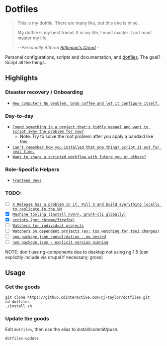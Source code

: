 # Dotfiles

> This is my dotfile. There are many like, but this one is mine. 
>
> My dotfile is my best friend. It is my life, I must master it as I must master my life. 
>
> --<cite>Personally Altered [Rifleman's Creed][1] - </cite>

[1]:https://en.wikipedia.org/wiki/Rifleman's_Creed
Personal configurations, scripts and documentation, and [dotfiles](https://dotfiles.github.io/). The goal? Script all the things.

## Highlights 

### Disaster recovery / Onboarding 
- [`New computer? No problem. Grab coffee and let it configure itself.`](https://github.cdinteractive.com/cj-taylor/dotfiles/tree/master/scripts/workflows/new-computer)

### Day-to-day 
- [`Found something in a project that's highly manual and want to script away the problem for now?`](https://github.cdinteractive.com/cj-taylor/dotfiles/tree/master/scripts/projects)
    - Note: Try to solve the root problem after you apply a bandaid like this. 
- [`Can't remember how you installed that one thing? Script it out for next time.`](https://github.cdinteractive.com/cj-taylor/dotfiles/tree/master/scripts/apps)
- [`Want to share a scripted workflow with future you or others?`](https://github.cdinteractive.com/cj-taylor/dotfiles/tree/master/scripts/workflows)

### Role-Specific Helpers 
- [`Frontend Devs`](https://github.cdinteractive.com/cj-taylor/dotfiles/tree/master/scripts/workflows/frontend)

### TODO: 
- [ ] [`X Release has a problem in it. Pull X and build everything locally to replicate in the VM`]()
- [x] [`Machine tooling (install nvm/n, grunt-cli globally)`](https://github.cdinteractive.com/cj-taylor/dotfiles/tree/master/scripts/apps) 
- [x] [`scripts (get chrome/firefox)`](https://github.cdinteractive.com/cj-taylor/dotfiles/tree/master/scripts/apps) 
- [ ] [`Watchers for individual projects`]()
- [ ] [`Watchers on dependent projects (ex: tux watching for tsui changes)`]() 
- [ ] [`npm package.json consolidation - no nested`]() 
- [ ] [`npm package.json - explicit version pinning`]() 

NOTE: don't use ng-components due to desktop not using ng 1.5 (can explicitly include via drupal if necessary; gross)

## Usage

### Get the goods 

```
git clone https://github.cdinteractive.com/cj-taylor/dotfiles.git
cd dotfiles
./install.sh
```

### Update the goods 

Edit `dotfiles`, then use the alias to install/commit/push.

```
dotfiles-update
```
